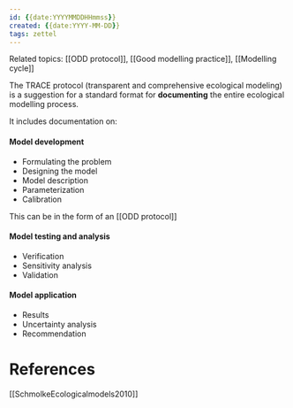 ```yaml
---
id: {{date:YYYYMMDDHHmmss}}  
created: {{date:YYYY-MM-DD}}  
tags: zettel
---
```

Related topics: [[ODD protocol]], [[Good modelling practice]], [[Modelling cycle]]

The TRACE protocol (transparent and comprehensive ecological modeling) is a suggestion for a standard format for **documenting** the entire ecological modelling process.

It includes documentation on:
#### Model development
- Formulating the problem
- Designing the model
- Model description
- Parameterization
- Calibration

This can be in the form of an [[ODD protocol]]
#### Model testing and analysis
- Verification
- Sensitivity analysis
- Validation

#### Model application
- Results
- Uncertainty analysis
- Recommendation

# References

[[SchmolkeEcologicalmodels2010]]